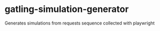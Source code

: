 # gatling-simulation-generator
Generates simulations from requests sequence collected with playwright
